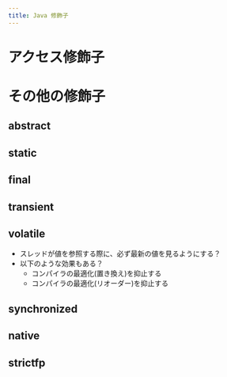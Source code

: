 ```yaml
---
title: Java 修飾子
---
```


# アクセス修飾子

# その他の修飾子

## abstract

## static

## final

## transient

## volatile

- スレッドが値を参照する際に、必ず最新の値を見るようにする？
- 以下のような効果もある？
  - コンパイラの最適化(置き換え)を抑止する
  - コンパイラの最適化(リオーダー)を抑止する


## synchronized

## native

## strictfp
